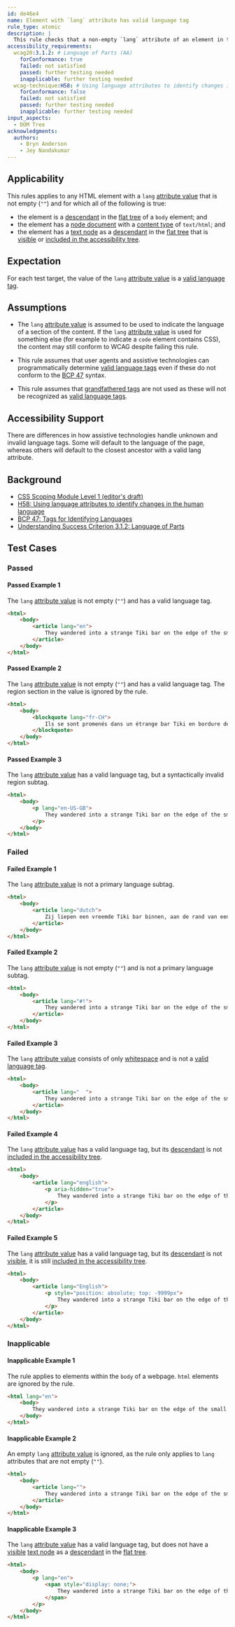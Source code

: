 ```yaml
---
id: de46e4
name: Element with `lang` attribute has valid language tag
rule_type: atomic
description: |
  This rule checks that a non-empty `lang` attribute of an element in the page body has a language tag with a known primary language subtag.
accessibility_requirements:
  wcag20:3.1.2: # Language of Parts (AA)
    forConformance: true
    failed: not satisfied
    passed: further testing needed
    inapplicable: further testing needed
  wcag-technique:H58: # Using language attributes to identify changes in the human language
    forConformance: false
    failed: not satisfied
    passed: further testing needed
    inapplicable: further testing needed
input_aspects:
  - DOM Tree
acknowledgments:
  authors:
    - Bryn Anderson
    - Jey Nandakumar
---
```


## Applicability

This rules applies to any HTML element with a `lang` [attribute value][] that is not empty (`""`) and for which all of the following is true:

- the element is a [descendant][] in the [flat tree][] of a `body` element; and
- the element has a [node document][] with a [content type][] of `text/html`; and
- the element has a [text node][] as a [descendant][] in the [flat tree][] that is [visible][] or [included in the accessibility tree][].

## Expectation

For each test target, the value of the `lang` [attribute value][] is a [valid language tag][].

## Assumptions

- The `lang` [attribute value][] is assumed to be used to indicate the language of a section of the content. If the `lang` [attribute value][] is used for something else (for example to indicate a `code` element contains CSS), the content may still conform to WCAG despite failing this rule.

- This rule assumes that user agents and assistive technologies can programmatically determine [valid language tags](#valid-language-tag) even if these do not conform to the [BCP 47][] syntax.

- This rule assumes that [grandfathered tags][] are not used as these will not be recognized as [valid language tags](#valid-language-tag).

## Accessibility Support

There are differences in how assistive technologies handle unknown and invalid language tags. Some will default to the language of the page, whereas others will default to the closest ancestor with a valid lang attribute.

## Background

- [CSS Scoping Module Level 1 (editor's draft)](https://drafts.csswg.org/css-scoping/)
- [H58: Using language attributes to identify changes in the human language](https://www.w3.org/WAI/WCAG21/Techniques/html/H58)
- [BCP 47: Tags for Identifying Languages](https://www.ietf.org/rfc/bcp/bcp47.txt)
- [Understanding Success Criterion 3.1.2: Language of Parts](https://www.w3.org/WAI/WCAG21/Understanding/language-of-parts)

## Test Cases

### Passed

#### Passed Example 1

The `lang` [attribute value][] is not empty (`""`) and has a valid language tag.

```html
<html>
	<body>
		<article lang="en">
			They wandered into a strange Tiki bar on the edge of the small beach town.
		</article>
	</body>
</html>
```

#### Passed Example 2

The `lang` [attribute value][] is not empty (`""`) and has a valid language tag. The region section in the value is ignored by the rule.

```html
<html>
	<body>
		<blockquote lang="fr-CH">
			Ils se sont promenés dans un étrange bar Tiki en bordure de la petite ville balnéaire.
		</blockquote>
	</body>
</html>
```

#### Passed Example 3

The `lang` [attribute value][] has a valid language tag, but a syntactically invalid region subtag.

```html
<html>
	<body>
		<p lang="en-US-GB">
			They wandered into a strange Tiki bar on the edge of the small beach town.
		</p>
	</body>
</html>
```

### Failed

#### Failed Example 1

The `lang` [attribute value][] is not a primary language subtag.

```html
<html>
	<body>
		<article lang="dutch">
			Zij liepen een vreemde Tiki bar binnen, aan de rand van een dorpje aan het strand.
		</article>
	</body>
</html>
```

#### Failed Example 2

The `lang` [attribute value][] is not empty (`""`) and is not a primary language subtag.

```html
<html>
	<body>
		<article lang="#!">
			They wandered into a strange Tiki bar on the edge of the small beach town.
		</article>
	</body>
</html>
```

#### Failed Example 3

The `lang` [attribute value][] consists of only [whitespace][] and is not a [valid language tag][].

```html
<html>
	<body>
		<article lang="  ">
			They wandered into a strange Tiki bar on the edge of the small beach town.
		</article>
	</body>
</html>
```

#### Failed Example 4

The `lang` [attribute value][] has a valid language tag, but its [descendant][] is not [included in the accessibility tree][].

```html
<html>
	<body>
		<article lang="english">
			<p aria-hidden="true">
				They wandered into a strange Tiki bar on the edge of the small beach town.
			</p>
		</article>
	</body>
</html>
```

#### Failed Example 5

The `lang` [attribute value][] has a valid language tag, but its [descendant][] is not [visible][], it is still [included in the accessibility tree][].

```html
<html>
	<body>
		<article lang="English">
			<p style="position: absolute; top: -9999px">
				They wandered into a strange Tiki bar on the edge of the small beach town.
			</p>
		</article>
	</body>
</html>
```

### Inapplicable

#### Inapplicable Example 1

The rule applies to elements within the `body` of a webpage. `html` elements are ignored by the rule.

```html
<html lang="en">
	<body>
		They wandered into a strange Tiki bar on the edge of the small beach town.
	</body>
</html>
```

#### Inapplicable Example 2

An empty `lang` [attribute value][] is ignored, as the rule only applies to `lang` attributes that are not empty (`""`).

```html
<html>
	<body>
		<article lang="">
			They wandered into a strange Tiki bar on the edge of the small beach town.
		</article>
	</body>
</html>
```

#### Inapplicable Example 3

The `lang` [attribute value][] has a valid language tag, but does not have a [visible][] [text node][] as a [descendant][] in the [flat tree][].

```html
<html>
	<body>
		<p lang="en">
			<span style="display: none;">
				They wandered into a strange Tiki bar on the edge of the small beach town.
			</span>
		</p>
	</body>
</html>
```

[node document]: https://dom.spec.whatwg.org/#concept-node-document
[content type]: https://dom.spec.whatwg.org/#concept-document-content-type
[descendant]: https://dom.spec.whatwg.org/#concept-tree-descendant
[flat tree]: https://drafts.csswg.org/css-scoping/#flat-tree
[grandfathered tags]: https://tools.ietf.org/html/bcp47#section-2.2.8
[bcp 47]: https://tools.ietf.org/html/bcp47#section-2.1
[valid language tag]: #valid-language-tag
[whitespace]: #whitespace 'Definition of Whitespace'
[visible]: #visible 'Definition of visible'
[text node]: https://dom.spec.whatwg.org/#text
[descendant]: https://dom.spec.whatwg.org/#concept-tree-descendant
[attribute value]: #attribute-value 'Definition of Attribute Value'
[included in the accessibility tree]: #included-in-the-accessibility-tree
